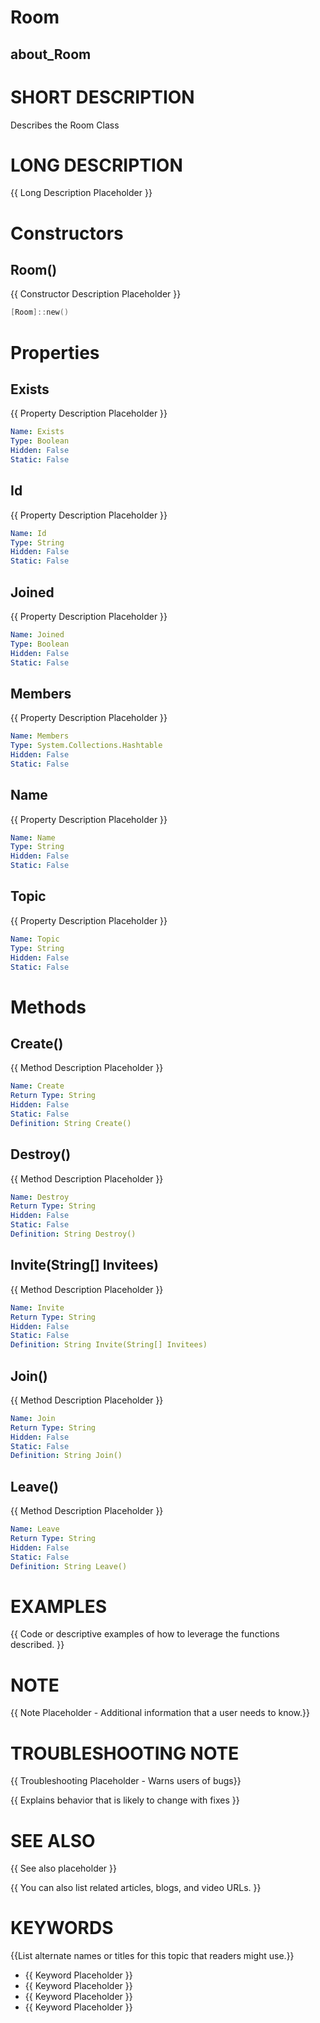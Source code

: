 # Room
## about_Room

# SHORT DESCRIPTION
Describes the Room Class

# LONG DESCRIPTION
{{ Long Description Placeholder }}


# Constructors
## Room()
{{ Constructor Description Placeholder }}

```powershell
[Room]::new()
```


# Properties
## Exists
{{ Property Description Placeholder }}

```yaml
Name: Exists
Type: Boolean
Hidden: False
Static: False
```

## Id
{{ Property Description Placeholder }}

```yaml
Name: Id
Type: String
Hidden: False
Static: False
```

## Joined
{{ Property Description Placeholder }}

```yaml
Name: Joined
Type: Boolean
Hidden: False
Static: False
```

## Members
{{ Property Description Placeholder }}

```yaml
Name: Members
Type: System.Collections.Hashtable
Hidden: False
Static: False
```

## Name
{{ Property Description Placeholder }}

```yaml
Name: Name
Type: String
Hidden: False
Static: False
```

## Topic
{{ Property Description Placeholder }}

```yaml
Name: Topic
Type: String
Hidden: False
Static: False
```


# Methods
## Create()
{{ Method Description Placeholder }}

```yaml
Name: Create
Return Type: String
Hidden: False
Static: False
Definition: String Create()
```

## Destroy()
{{ Method Description Placeholder }}

```yaml
Name: Destroy
Return Type: String
Hidden: False
Static: False
Definition: String Destroy()
```

## Invite(String[] Invitees)
{{ Method Description Placeholder }}

```yaml
Name: Invite
Return Type: String
Hidden: False
Static: False
Definition: String Invite(String[] Invitees)
```

## Join()
{{ Method Description Placeholder }}

```yaml
Name: Join
Return Type: String
Hidden: False
Static: False
Definition: String Join()
```

## Leave()
{{ Method Description Placeholder }}

```yaml
Name: Leave
Return Type: String
Hidden: False
Static: False
Definition: String Leave()
```


# EXAMPLES
{{ Code or descriptive examples of how to leverage the functions described. }}

# NOTE
{{ Note Placeholder - Additional information that a user needs to know.}}

# TROUBLESHOOTING NOTE
{{ Troubleshooting Placeholder - Warns users of bugs}}

{{ Explains behavior that is likely to change with fixes }}

# SEE ALSO
{{ See also placeholder }}

{{ You can also list related articles, blogs, and video URLs. }}

# KEYWORDS
{{List alternate names or titles for this topic that readers might use.}}

- {{ Keyword Placeholder }}
- {{ Keyword Placeholder }}
- {{ Keyword Placeholder }}
- {{ Keyword Placeholder }}    


